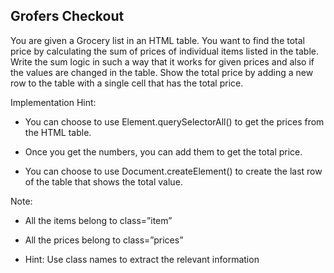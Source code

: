 ## Grofers Checkout

You are given a Grocery list in an HTML table. You want to find the total price by calculating the sum of prices of individual items listed in the table. Write the sum logic in such a way that it works for given prices and also if the values are changed in the table. Show the total price by adding a new row to the table with a single cell that has the total price.

Implementation Hint:

- You can choose to use Element.querySelectorAll() to get the prices from the HTML table.

- Once you get the numbers, you can add them to get the total price.

- You can choose to use Document.createElement() to create the last row of the table that shows the total value.

Note:

- All the items belong to class=”item”

- All the prices belong to class=”prices”

- Hint: Use class names to extract the relevant information
